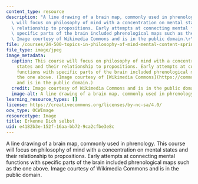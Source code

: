 ```yaml
---
content_type: resource
description: "A line drawing of a brain map, commonly used in phrenology. This course\
  \ will focus on philosophy of mind with a concentration on mental states and their\
  \ relationship to propositions. Early attempts at connecting mental functions with\
  \ specific parts of the brain included phrenological maps such as the one above.\
  \ Image courtesy of Wikimedia Commons and is in the public domain.\r\n"
file: /courses/24-500-topics-in-philosophy-of-mind-mental-content-spring-2015/e4182b3e152f16aabb729ca2cfbe3e8c_24-500s15.jpg
file_type: image/jpeg
image_metadata:
  caption: This course will focus on philosophy of mind with a concentration on mental
    states and their relationship to propositions. Early attempts at connecting mental
    functions with specific parts of the brain included phrenological maps such as
    the one above. (Image courtesy of [Wikimedia Commons](https://commons.wikimedia.org/wiki/File:Phrenology1.jpg#/media/File:Phrenology1.jpg)
    and is in the public domain.)
  credit: Image courtesy of Wikimedia Commons and is in the public domain.
  image-alt: A line drawing of a brain map, commonly used in phrenology.
learning_resource_types: []
license: https://creativecommons.org/licenses/by-nc-sa/4.0/
ocw_type: OCWImage
resourcetype: Image
title: Erkenne Dich selbst
uid: e4182b3e-152f-16aa-bb72-9ca2cfbe3e8c
---
```

A line drawing of a brain map, commonly used in phrenology. This course will focus on philosophy of mind with a concentration on mental states and their relationship to propositions. Early attempts at connecting mental functions with specific parts of the brain included phrenological maps such as the one above. Image courtesy of Wikimedia Commons and is in the public domain.
